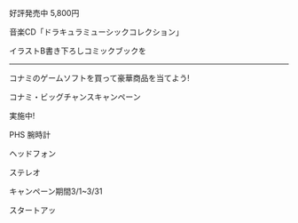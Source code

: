好評発売中  5,800円

音楽CD「ドラキュラミューシックコレクション」

イラストB書き下ろしコミックブックを



---------------------------

コナミのゲームソフトを買って豪華商品を当てよう!

コナミ・ビッグチャンスキャンペーン

実施中!

PHS      腕時計

ヘッドフォン

ステレオ


キャンペーン期間3/1~3/31 

スタートアッ



